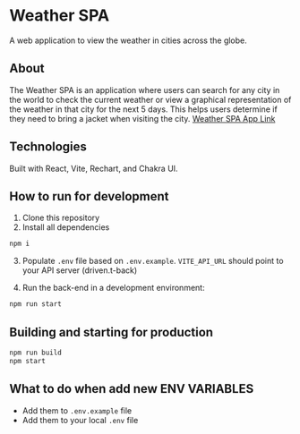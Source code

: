 # Weather SPA

A web application to view the weather in cities across the globe.

## About

The Weather SPA is an application where users can search for any city in the world to check the current weather or view a graphical representation of the weather in that city for the next 5 days. This helps users determine if they need to bring a jacket when visiting the city.
[Weather SPA App Link](https://levo-um-casaco.vercel.app/)

## Technologies

Built with React, Vite, Rechart, and Chakra UI.

## How to run for development

1. Clone this repository
2. Install all dependencies

```bash
npm i
```

3. Populate `.env` file based on `.env.example`. `VITE_API_URL` should point to your API server (driven.t-back)

4. Run the back-end in a development environment:

```bash
npm run start
```

## Building and starting for production

```bash
npm run build
npm start
```

## What to do when add new ENV VARIABLES

- Add them to `.env.example` file
- Add them to your local `.env` file
